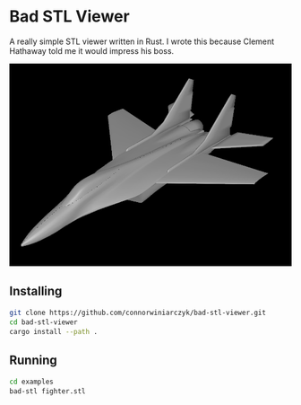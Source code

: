 # Bad STL Viewer

A really simple STL viewer written in Rust. I wrote this because Clement Hathaway told me it would impress his boss.

![](screenshots/fighter.png)

## Installing

```bash
git clone https://github.com/connorwiniarczyk/bad-stl-viewer.git
cd bad-stl-viewer
cargo install --path .
```

## Running

```bash
cd examples
bad-stl fighter.stl
```
